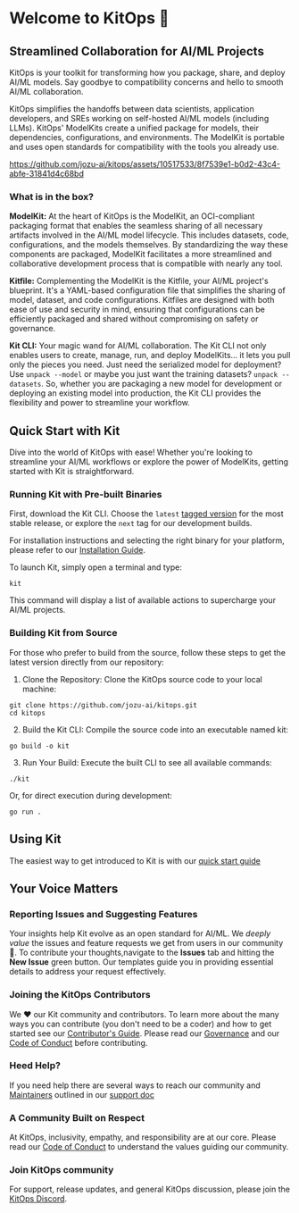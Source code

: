 # Welcome to KitOps 🚀

## Streamlined Collaboration for AI/ML Projects

KitOps is your toolkit for transforming how you package, share, and deploy AI/ML models. Say goodbye to compatibility concerns and hello to smooth AI/ML collaboration.

KitOps simplifies the handoffs between data scientists, application developers, and SREs working on self-hosted AI/ML models (including LLMs). KitOps' ModelKits create a unified package for models, their dependencies, configurations, and environments. The ModelKit is portable and uses open standards for compatibility with the tools you already use.

https://github.com/jozu-ai/kitops/assets/10517533/8f7539e1-b0d2-43c4-abfe-31841d4c68bd

### What is in the box?

**ModelKit:** At the heart of KitOps is the ModelKit, an OCI-compliant packaging format that enables the seamless sharing of all necessary artifacts involved in the AI/ML model lifecycle. This includes datasets, code, configurations, and the models themselves. By standardizing the way these components are packaged, ModelKit facilitates a more streamlined and collaborative development process that is compatible with nearly any tool.

**Kitfile:** Complementing the ModelKit is the Kitfile, your AI/ML project's blueprint. It's a YAML-based configuration file that simplifies the sharing of model, dataset, and code configurations. Kitfiles are designed with both ease of use and security in mind, ensuring that configurations can be efficiently packaged and shared without compromising on safety or governance.

**Kit CLI:** Your magic wand for AI/ML collaboration. The Kit CLI not only enables users to create, manage, run, and deploy ModelKits... it lets you pull only the pieces you need. Just need the serialized model for deployment? Use `unpack --model` or maybe you just want the training datasets? `unpack --datasets`. So, whether you are packaging a new model for development or deploying an existing model into production, the Kit CLI provides the flexibility and power to streamline your workflow.

## Quick Start with Kit

Dive into the world of KitOps with ease! Whether you're looking to streamline your AI/ML workflows or explore the power of ModelKits, getting started with Kit is straightforward.

### Running Kit with Pre-built Binaries

First, download the Kit CLI. Choose the `latest` [tagged version](https://github.com/jozu-ai/kitops/tags) for the most stable release, or explore the `next` tag for our development builds.

For installation instructions and selecting the right binary for your platform, please refer to our [Installation Guide](./docs/src/docs/cli/installation.md).

To launch Kit, simply open a terminal and type:

```shell
kit
```
This command will display a list of available actions to supercharge your AI/ML projects.

### Building Kit from Source

For those who prefer to build from the source, follow these steps to get the latest version directly from our repository:

1. Clone the Repository: Clone the KitOps source code to your local machine:

```shell
git clone https://github.com/jozu-ai/kitops.git
cd kitops
```

2. Build the Kit CLI: Compile the source code into an executable named kit:
```shell
go build -o kit
```

3. Run Your Build: Execute the built CLI to see all available commands:

```shell
./kit
```

Or, for direct execution during development:

```shell
go run .
```

## Using Kit

The easiest way to get introduced to Kit is with our [quick start guide](./docs/src/docs/getting-started.md)

## Your Voice Matters

### Reporting Issues and Suggesting Features

Your insights help Kit evolve as an open standard for AI/ML. We *deeply value* the issues and feature requests we get from users in our community :sparkling_heart:. To contribute your thoughts,navigate to the **Issues** tab and hitting the **New Issue** green button. Our templates guide you in providing essential details to address your request effectively.

### Joining the KitOps Contributors

We ❤️ our Kit community and contributors. To learn more about the many ways you can contribute (you don't need to be a coder) and how to get started see our [Contributor's Guide](./CONTRIBUTING.md). Please read our [Governance](./GOVERNANCE.md) and our [Code of Conduct](./CODE-OF-CONDUCT.md) before contributing.

### Heed Help?

If you need help there are several ways to reach our community and [Maintainers](./MAINTAINERS.md) outlined in our [support doc](./SUPPORT.md)

### A Community Built on Respect

At KitOps, inclusivity, empathy, and responsibility are at our core. Please read our [Code of Conduct](./CODE-OF-CONDUCT.md) to understand the values guiding our community.

### Join KitOps community

For support, release updates, and general KitOps discussion, please join the [KitOps Discord](https://discord.gg/qCvhJgf2).
